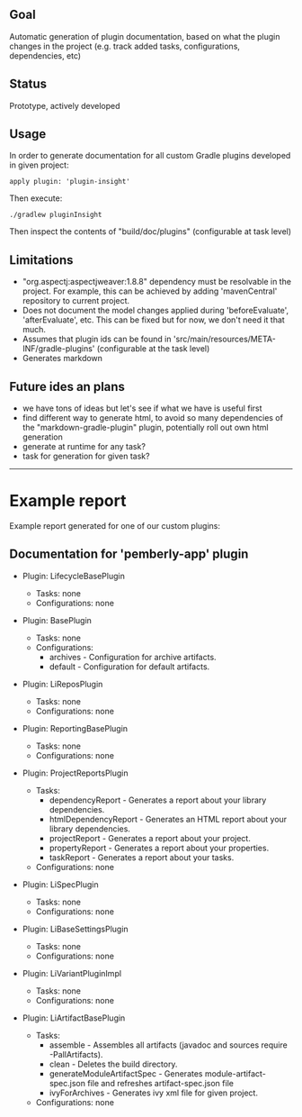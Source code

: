## Goal

Automatic generation of plugin documentation, based on what the plugin changes in the project (e.g. track added tasks, configurations, dependencies, etc)

## Status

Prototype, actively developed

## Usage

In order to generate documentation for all custom Gradle plugins developed in given project:

    apply plugin: 'plugin-insight'

Then execute:

    ./gradlew pluginInsight

Then inspect the contents of "build/doc/plugins" (configurable at task level)

## Limitations

 - "org.aspectj:aspectjweaver:1.8.8" dependency must be resolvable in the project.
 For example, this can be achieved by adding 'mavenCentral' repository to current project.
 - Does not document the model changes applied during 'beforeEvaluate', 'afterEvaluate', etc.
This can be fixed but for now, we don't need it that much.
 - Assumes that plugin ids can be found in 'src/main/resources/META-INF/gradle-plugins' (configurable at the task level)
 - Generates markdown

## Future ides an plans

 - we have tons of ideas but let's see if what we have is useful first
 - find different way to generate html, to avoid so many dependencies of the "markdown-gradle-plugin" plugin,
    potentially roll out own html generation
 - generate at runtime for any task?
 - task for generation for given task?

----

# Example report

Example report generated for one of our custom plugins:

## Documentation for 'pemberly-app' plugin ##

* Plugin: LifecycleBasePlugin
   * Tasks: none
   * Configurations: none

* Plugin: BasePlugin
   * Tasks: none
   * Configurations:
      - archives - Configuration for archive artifacts.
      - default - Configuration for default artifacts.

* Plugin: LiReposPlugin
   * Tasks: none
   * Configurations: none

* Plugin: ReportingBasePlugin
   * Tasks: none
   * Configurations: none

* Plugin: ProjectReportsPlugin
   * Tasks:
      - dependencyReport - Generates a report about your library dependencies.
      - htmlDependencyReport - Generates an HTML report about your library dependencies.
      - projectReport - Generates a report about your project.
      - propertyReport - Generates a report about your properties.
      - taskReport - Generates a report about your tasks.
   * Configurations: none

* Plugin: LiSpecPlugin
   * Tasks: none
   * Configurations: none

* Plugin: LiBaseSettingsPlugin
   * Tasks: none
   * Configurations: none

* Plugin: LiVariantPluginImpl
   * Tasks: none
   * Configurations: none

* Plugin: LiArtifactBasePlugin
   * Tasks:
      - assemble - Assembles all artifacts (javadoc and sources require -PallArtifacts).
      - clean - Deletes the build directory.
      - generateModuleArtifactSpec - Generates module-artifact-spec.json file and refreshes artifact-spec.json file
      - ivyForArchives - Generates ivy xml file for given project.
   * Configurations: none
